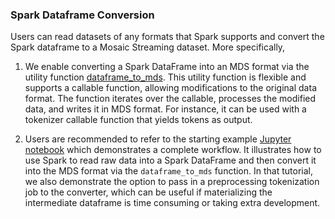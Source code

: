 ### Spark Dataframe Conversion

Users can read datasets of any formats that Spark supports and convert the Spark dataframe to a Mosaic Streaming dataset. More specifically,

1. We enable converting a Spark DataFrame into an MDS format via the utility function [dataframe_to_mds](https://github.com/mosaicml/joshua/blob/main/joshua/base/converters/dataframe_to_mds.py). This utility function is flexible and supports a callable function, allowing modifications to the original data format. The function iterates over the callable, processes the modified data, and writes it in MDS format. For instance, it can be used with a tokenizer callable function that yields tokens as output.

2. Users are recommended to refer to the starting example [Jupyter notebook](https://github.com/mosaicml/joshua/blob/main/preparing_datasets/spark_dataframe_to_mds.ipynb) which demonstrates a complete workflow. It illustrates how to use Spark to read raw data into a Spark DataFrame and then convert it into the MDS format via the `dataframe_to_mds` function. In that tutorial, we also demonstrate the option to pass in a preprocessing tokenization job to the converter, which can be useful if materializing the intermediate dataframe is time consuming or taking extra development.
